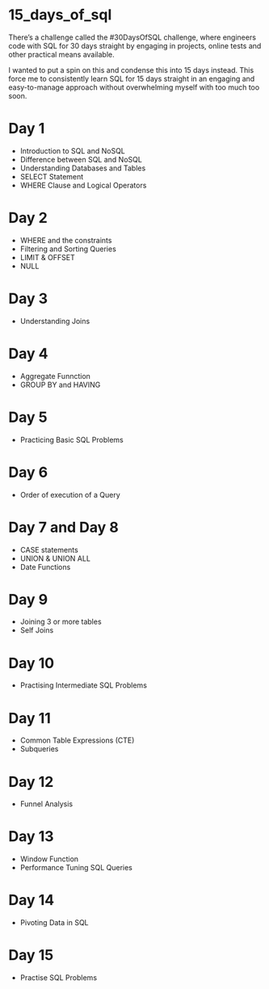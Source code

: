 # 15_days_of_sql
There’s a challenge called the #30DaysOfSQL challenge, where engineers code with SQL for 30 days straight by engaging in projects, online tests and other practical means available. 

I wanted to put a spin on this and condense this into 15 days instead. This force me to consistently learn SQL for 15 days straight in an engaging and easy-to-manage approach without overwhelming myself with too much too soon.

# Day 1
- Introduction to SQL and NoSQL
- Difference between SQL and NoSQL
- Understanding Databases and Tables 
- SELECT Statement
- WHERE Clause and Logical Operators

# Day 2
- WHERE and the constraints
- Filtering and Sorting Queries
-  LIMIT & OFFSET
-  NULL

# Day 3
- Understanding Joins

# Day 4
- Aggregate Funnction
- GROUP BY and HAVING

# Day 5 
- Practicing Basic SQL Problems 
# Day 6 
- Order of execution of a Query
  
# Day 7 and Day 8
- CASE statements
- UNION & UNION ALL
- Date Functions
  
# Day 9
-  Joining 3 or more tables
-  Self Joins
  
# Day 10 
- Practising Intermediate SQL Problems
  
# Day 11
- Common Table Expressions (CTE)
- Subqueries

# Day 12
- Funnel Analysis

# Day 13 
- Window Function
- Performance Tuning SQL Queries
# Day 14
- Pivoting Data in SQL
  
# Day 15
- Practise SQL Problems
  
